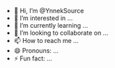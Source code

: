 - 👋 Hi, I’m @YnnekSource
- 👀 I’m interested in ...
- 🌱 I’m currently learning ...
- 💞️ I’m looking to collaborate on ...
- 📫 How to reach me ...
- 😄 Pronouns: ...
- ⚡ Fun fact: ...

<!---
YnnekSource/YnnekSource is a ✨ special ✨ repository because its `README.md` (this file) appears on your GitHub profile.
You can click the Preview link to take a look at your changes.
--->

